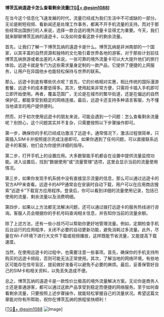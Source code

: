 **博茨瓦纳遠遊卡怎么查看剩余流量[[TG💪+ @esim1088](https://t.me/s/esim1088)]**

在当今这个信息化飞速发展的时代，流量已经成为我们生活中不可或缺的一部分。无论是刷短视频、看新闻还是处理工作事务，都离不开手机流量的支持。而对于那些经常出国旅行的人来说，选择一款合适的境外流量卡显得尤为重要。今天，我们就来聊聊博茨瓦纳的遠遊卡，以及如何查看这款卡的剩余流量。

首先，让我们了解一下博茨瓦纳的遠遊卡是什么。博茨瓦纳是非洲南部的一个国家，以其丰富的自然资源和独特的文化吸引着世界各地的游客。对于那些计划前往博茨瓦纳旅游或者出差的人来说，一张可靠的境外流量卡可以大大提升他们的旅行体验。远遊卡就是专门为这些需求量身定制的一款产品，它提供了便捷的上网服务，让用户在异国他乡也能轻松保持与世界的联系。

那么，远遊卡到底有哪些优点呢？首先，它的价格相对实惠，相比传统的国际漫游套餐，远遊卡的成本要低得多。其次，使用起来非常方便，只需将卡插入手机即可立即开始使用。再者，覆盖范围广，无论是在城市的繁华街道，还是在偏远的自然保护区，都能享受到稳定的网络连接。最后，远遊卡还支持多种语言客服，为不懂当地语言的用户提供便利。

然而，对于初次使用远遊卡的朋友来说，可能会遇到一个问题：怎么查看剩余流量呢？别担心，这个问题其实并不复杂，只需要按照以下步骤操作即可。

第一步，确保你的手机已经成功激活了远遊卡。通常情况下，激活过程很简单，只需插入SIM卡并按照提示完成注册即可。如果你遇到了任何问题，可以直接联系远遊卡的客服，他们会为你提供详细的指导。

第二步，打开手机上的设置应用。大多数智能手机都会在设置中提供流量监控功能。进入设置后，找到“数据使用”或“流量管理”选项，这里会显示当前的流量使用情况。

第三步，如果你发现手机系统中没有直接显示流量的信息，那么可以通过远遊卡的官方APP来查看。远遊卡的APP通常会在安装时自动下载，用户可以在应用商店搜索“远遊卡”下载官方应用程序。登录后，你可以看到详细的流量使用记录，包括已使用的流量、剩余流量以及消费明细。

第四步，如果以上方法都无法解决问题，还可以通过拨打远遊卡的服务热线进行咨询。客服人员会根据你的手机号码查询相关信息，并告知你当前的流量余额。

除了上述方法，还有一些小技巧可以帮助你更好地管理流量。例如，定期检查手机后台运行的应用程序，关闭不必要的自动更新功能，避免消耗过多流量。此外，尽量在Wi-Fi环境下进行大文件下载或视频播放，这样既能节省流量，又能提高下载速度。

当然，在使用远遊卡的过程中，也需要注意一些事项。首先，确保你的手机支持所购买的远遊卡频段，否则可能无法正常使用。其次，了解当地的网络环境，有些地区可能存在信号盲区，提前做好准备可以避免不必要的麻烦。最后，妥善保管好自己的SIM卡和相关资料，以免丢失造成不便。

总之，博茨瓦纳的遠遊卡是一款性价比极高的境外流量解决方案。无论你是商务人士还是普通游客，都可以通过这款产品享受到稳定而便捷的网络服务。至于如何查看剩余流量，只要按照上述步骤操作，就能轻松掌握自己的流量状况。希望这篇文章能对你有所帮助，祝你在博茨瓦纳的旅程愉快顺利！

[[TG💪+ @esim1088](https://t.me/s/esim1088) ![Image](https://i.postimg.cc/4NQfJmqS/Snipaste-2025-05-13-00-14-12.png)]